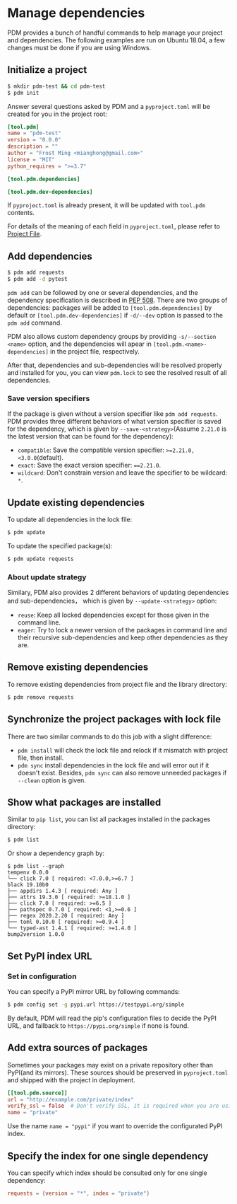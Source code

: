 # Manage dependencies

PDM provides a bunch of handful commands to help manage your project and dependencies.
The following examples are run on Ubuntu 18.04, a few changes must be done if you are using Windows.

## Initialize a project

```bash
$ mkdir pdm-test && cd pdm-test
$ pdm init
```

Answer several questions asked by PDM and a `pyproject.toml` will be created for you in the project root:

```toml
[tool.pdm]
name = "pdm-test"
version = "0.0.0"
description = ""
author = "Frost Ming <mianghong@gmail.com>"
license = "MIT"
python_requires = ">=3.7"

[tool.pdm.dependencies]

[tool.pdm.dev-dependencies]
```

If `pyproject.toml` is already present, it will be updated with `tool.pdm` contents.

For details of the meaning of each field in `pyproject.toml`, please refer to [Project File](pyproject.md).

## Add dependencies

```bash
$ pdm add requests
$ pdm add -d pytest
```

`pdm add` can be followed by one or several dependencies, and the dependency specification is described in
[PEP 508](https://www.python.org/dev/peps/pep-0508/).
There are two groups of dependencies: packages will be added to `[tool.pdm.dependencies]` by default or `[tool.pdm.dev-dependencies]`
if `-d/--dev` option is passed to the `pdm add` command.

PDM also allows custom dependency groups by providing `-s/--section <name>` option, and the dependencies will apear in
`[tool.pdm.<name>-dependencies]` in the project file, respectively.

After that, dependencies and sub-dependencies will be resolved properly and installed for you, you can view `pdm.lock` to see
the resolved result of all dependencies.

### Save version specifiers

If the package is given without a version specifier like `pdm add requests`. PDM provides three different behaviors of what version
specifier is saved for the dependency, which is given by `--save-<strategy>`(Assume `2.21.0` is the latest version that can be found
for the dependency):

- `compatible`: Save the compatible version specifier: `>=2.21.0,<3.0.0`(default).
- `exact`: Save the exact version specifier: `==2.21.0`.
- `wildcard`: Don't constrain version and leave the specifier to be wildcard: `*`.

## Update existing dependencies

To update all dependencies in the lock file:

```bash
$ pdm update
```

To update the specified package(s):
```bash
$ pdm update requests
```
### About update strategy
Similary, PDM also provides 2 different behaviors of updating dependencies and sub-dependencies，
which is given by `--update-<strategy>` option:

- `reuse`: Keep all locked dependencies except for those given in the command line.
- `eager`: Try to lock a newer version of the packages in command line and their recursive sub-dependencies
and keep other dependencies as they are.

## Remove existing dependencies

To remove existing dependencies from project file and the library directory:

```bash
$ pdm remove requests
```

## Synchronize the project packages with lock file

There are two similar commands to do this job with a slight difference:

- `pdm install` will check the lock file and relock if it mismatch with project file, then install.
- `pdm sync` install dependencies in the lock file and will error out if it doesn't exist.
Besides, `pdm sync` can also remove unneeded packages if `--clean` option is given.

## Show what packages are installed

Similar to `pip list`, you can list all packages installed in the packages directory:

```bash
$ pdm list
```
Or show a dependency graph by:
```
$ pdm list --graph
tempenv 0.0.0
└── click 7.0 [ required: <7.0.0,>=6.7 ]
black 19.10b0
├── appdirs 1.4.3 [ required: Any ]
├── attrs 19.3.0 [ required: >=18.1.0 ]
├── click 7.0 [ required: >=6.5 ]
├── pathspec 0.7.0 [ required: <1,>=0.6 ]
├── regex 2020.2.20 [ required: Any ]
├── toml 0.10.0 [ required: >=0.9.4 ]
└── typed-ast 1.4.1 [ required: >=1.4.0 ]
bump2version 1.0.0
```

## Set PyPI index URL

### Set in configuration

You can specify a PyPI mirror URL by following commands:
```bash
$ pdm config set -g pypi.url https://testpypi.org/simple
```
By default, PDM will read the pip's configuration files to decide the PyPI URL, and fallback
to `https://pypi.org/simple` if none is found.

## Add extra sources of packages

Sometimes your packages may exist on a private repository other than PyPI(and its mirrors).
These sources should be preserved in `pyproject.toml` and shipped with the project in deployment.

```toml
[[tool.pdm.source]]
url = "http://example.com/private/index"
verify_ssl = false  # Don't verify SSL, it is required when you are using `HTTP` or the certificate is trusted.
name = "private"
```
Use the name `name = "pypi"` if you want to override the configurated PyPI index.


## Specify the index for one single dependency
You can specify which index should be consulted only for one single dependency:

```toml
requests = {version = "*", index = "private"}
```
